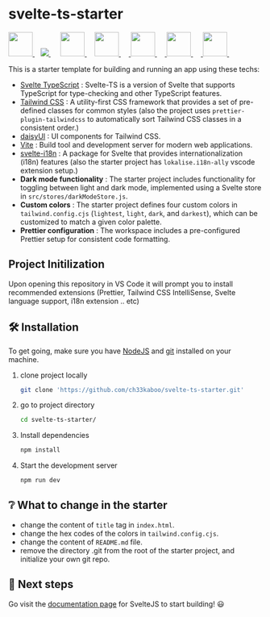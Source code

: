 # svelte-ts-starter

<a href="https://svelte.dev/" target="_blank"> <img src="https://img.icons8.com/doodle/344/svetle.png" height="48" width="48"/> </a> &nbsp;&nbsp;
<a href="http://tailwindcss.com/" target="_blank"> <img src="https://img.icons8.com/color/48/000000/tailwindcss.png"/> </a> &nbsp;&nbsp;&nbsp;&nbsp;
<a href="https://daisyui.com/" target="_blank"> <img src="https://github.githubassets.com/images/icons/emoji/unicode/1f33c.png" height="48" width="48"/> </a> &nbsp;&nbsp;&nbsp;
<a href="https://vitejs.dev/" target="_blank"> <img src="https://camo.githubusercontent.com/61e102d7c605ff91efedb9d7e47c1c4a07cef59d3e1da202fd74f4772122ca4e/68747470733a2f2f766974656a732e6465762f6c6f676f2e737667" height="48" width="48"/> </a> &nbsp;&nbsp;&nbsp;&nbsp;<a href="https://github.com/kaisermann/svelte-i18n" target="_blank"> <img src="https://i.ibb.co/M1KjFS5/i18n.png" height="48" width="48"/> </a> &nbsp;&nbsp;&nbsp;&nbsp;<a href="https://prettier.io/" target="_blank"> <img src="https://cdn.freebiesupply.com/logos/large/2x/prettier-2-logo-svg-vector.svg" height="48" width="48"/> </a> &nbsp;&nbsp;&nbsp;&nbsp;<a href="https://prettier.io/" target="_blank"> <img src="https://lemariva.com/storage/temp/public/79e/a13/6b1/vscode__1024.png" height="48" width="48"/> </a> &nbsp;&nbsp;&nbsp;&nbsp;

This is a starter template for building and running an app using these techs:

-   [Svelte TypeScript](https://svelte.dev/blog/svelte-and-typescript) : Svelte-TS is a version of Svelte that supports TypeScript for type-checking and other TypeScript features.
-   [Tailwind CSS](https://tailwindcss.com/) : A utility-first CSS framework that provides a set of pre-defined classes for common styles (also the project uses `prettier-plugin-tailwindcss` to automatically sort Tailwind CSS classes in a consistent order.)
-   [daisyUI](https://daisyui.com/) : UI components for Tailwind CSS.
-   [Vite](https://vitejs.dev/) : Build tool and development server for modern web applications.
-   [svelte-i18n](https://github.com/kaisermann/svelte-i18n) : A package for Svelte that provides internationalization (i18n) features (also the starter project has `lokalise.i18n-ally` vscode extension setup.)
-   **Dark mode functionality** : The starter project includes functionality for toggling between light and dark mode, implemented using a Svelte store in `src/stores/darkModeStore.js`.
-   **Custom colors** : The starter project defines four custom colors in `tailwind.config.cjs` (`lightest`, `light`, `dark`, and `darkest`), which can be customized to match a given color palette.
-   **Prettier configuration** : The workspace includes a pre-configured Prettier setup for consistent code formatting.

## Project Initilization

Upon opening this repository in VS Code it will prompt you to install recommended extensions (Prettier, Tailwind CSS IntelliSense, Svelte language support, i18n extension .. etc)

## 🛠 Installation

To get going, make sure you have [NodeJS](https://nodejs.org/en/) and [git](https://git-scm.com/book/en/v2/Getting-Started-Installing-Git) installed on your machine.

1. clone project locally

    ```sh
    git clone 'https://github.com/ch33kaboo/svelte-ts-starter.git'
    ```

2. go to project directory

    ```sh
    cd svelte-ts-starter/
    ```

3. Install dependencies

    ```sh
    npm install
    ```

4. Start the development server

    ```sh
    npm run dev
    ```

## :grey_question: What to change in the starter

-   change the content of `title` tag in `index.html`.
-   change the hex codes of the colors in `tailwind.config.cjs`.
-   change the content of `README.md` file.
-   remove the directory .git from the root of the starter project, and initialize your own git repo.

## 🚀 Next steps

Go visit the [documentation page](https://svelte.dev/docs) for SvelteJS to start building! :smiley:

<!--
Made with 🖤 by ch33kaboo
-->
